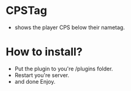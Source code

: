 # CPSTag

* shows the player CPS below their nametag.

# How to install?

* Put the plugin to you're /plugins folder.
* Restart you're server.
* and done Enjoy.

